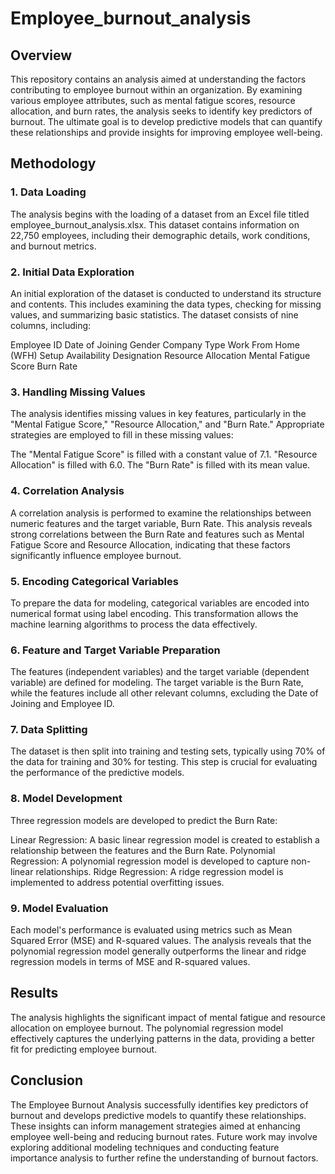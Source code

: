 # Employee_burnout_analysis
## Overview
This repository contains an analysis aimed at understanding the factors contributing to employee burnout within an organization. By examining various employee attributes, such as mental fatigue scores, resource allocation, and burn rates, the analysis seeks to identify key predictors of burnout. The ultimate goal is to develop predictive models that can quantify these relationships and provide insights for improving employee well-being.

## Methodology
### 1. Data Loading
The analysis begins with the loading of a dataset from an Excel file titled employee_burnout_analysis.xlsx. This dataset contains information on 22,750 employees, including their demographic details, work conditions, and burnout metrics.

### 2. Initial Data Exploration
An initial exploration of the dataset is conducted to understand its structure and contents. This includes examining the data types, checking for missing values, and summarizing basic statistics. The dataset consists of nine columns, including:

Employee ID
Date of Joining
Gender
Company Type
Work From Home (WFH) Setup Availability
Designation
Resource Allocation
Mental Fatigue Score
Burn Rate
### 3. Handling Missing Values
The analysis identifies missing values in key features, particularly in the "Mental Fatigue Score," "Resource Allocation," and "Burn Rate." Appropriate strategies are employed to fill in these missing values:

The "Mental Fatigue Score" is filled with a constant value of 7.1.
"Resource Allocation" is filled with 6.0.
The "Burn Rate" is filled with its mean value.
### 4. Correlation Analysis
A correlation analysis is performed to examine the relationships between numeric features and the target variable, Burn Rate. This analysis reveals strong correlations between the Burn Rate and features such as Mental Fatigue Score and Resource Allocation, indicating that these factors significantly influence employee burnout.

### 5. Encoding Categorical Variables
To prepare the data for modeling, categorical variables are encoded into numerical format using label encoding. This transformation allows the machine learning algorithms to process the data effectively.

### 6. Feature and Target Variable Preparation
The features (independent variables) and the target variable (dependent variable) are defined for modeling. The target variable is the Burn Rate, while the features include all other relevant columns, excluding the Date of Joining and Employee ID.

### 7. Data Splitting
The dataset is then split into training and testing sets, typically using 70% of the data for training and 30% for testing. This step is crucial for evaluating the performance of the predictive models.

### 8. Model Development
Three regression models are developed to predict the Burn Rate:

Linear Regression: A basic linear regression model is created to establish a relationship between the features and the Burn Rate.
Polynomial Regression: A polynomial regression model is developed to capture non-linear relationships.
Ridge Regression: A ridge regression model is implemented to address potential overfitting issues.
### 9. Model Evaluation
Each model's performance is evaluated using metrics such as Mean Squared Error (MSE) and R-squared values. The analysis reveals that the polynomial regression model generally outperforms the linear and ridge regression models in terms of MSE and R-squared values.

## Results
The analysis highlights the significant impact of mental fatigue and resource allocation on employee burnout. The polynomial regression model effectively captures the underlying patterns in the data, providing a better fit for predicting employee burnout.

## Conclusion
The Employee Burnout Analysis successfully identifies key predictors of burnout and develops predictive models to quantify these relationships. These insights can inform management strategies aimed at enhancing employee well-being and reducing burnout rates. Future work may involve exploring additional modeling techniques and conducting feature importance analysis to further refine the understanding of burnout factors.
